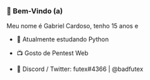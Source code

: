 ### 🎤 Bem-Vindo (a) 

Meu nome é Gabriel Cardoso, tenho 15 anos e

- 🚀 Atualmente estudando Python

- 📺 Gosto de Pentest Web

- 💬 Discord / Twitter: futex#4366 | @badfutex
